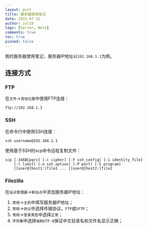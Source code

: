 ```yaml
---
layout: post
title: 服务器使用笔记
date: 2022-07-12
author: zxl19
tags: [Server, Note]
comments: true
toc: true
pinned: false
---
```


我的服务器使用笔记，服务器IP地址以`192.168.1.1`为例。

<!-- more -->

## 连接方式

### FTP

在`文件`->`其他位置`中使用FTP连接：

```shell
ftp://192.168.1.1
```

### SSH

在命令行中使用SSH连接：

```shell
ssh username@192.168.1.1
```

使用基于SSH的scp命令远程复制文件：

```shell
scp [-346BCpqrv] [-c cipher] [-F ssh_config] [-i identity_file]
    [-l limit] [-o ssh_option] [-P port] [-S program]
    [[user@]host1:]file1 ... [[user@]host2:]file2
```

### Filezilla

在`站点管理器`->`新站点`中添加服务器IP地址：

1. `常规`->`主机`中填写服务器IP地址；
2. `常规`->`协议`中选择传输协议，`FTP`或`SFTP`；
3. `常规`->`登录类型`中选择`正常`；
4. `字符集`中选择`强制UTF-8`保证中文目录名和文件名显示正确；
